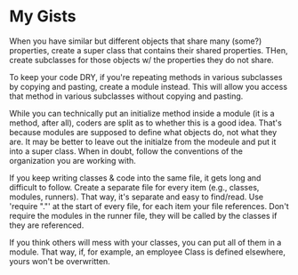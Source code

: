 # My Gists

When you have similar but different objects that share many (some?) properties, create a super class that contains their shared properties. THen, create subclasses for those objects w/ the properties they do not share.

To keep your code DRY, if you're repeating methods in various subclasses by copying and pasting, create a module instead. This will allow you access that method in various subclasses without copying and pasting.

While you can technically put an initialize method inside a module (it is a method, after all), coders are split as to whether this is a good idea. That's because modules are supposed to define what objects do, not what they are. It may be better to leave out the initialze from the modeule and put it into a super class. When in doubt, follow the conventions of the organization you are working with.

If you keep writing classes & code into the same file, it gets long and difficult to follow. Create a separate file for every item (e.g., classes, modules, runners). That way, it's separate and easy to find/read. Use 'require ".<filename>"' at the start of every file, for each item your file references. Don't require the modules in the runner file, they will be called by the classes if they are referenced.

If you think others will mess with your classes, you can put all of them in a module. That way, if, for example, an employee Class is defined elsewhere, yours won't be overwritten.
